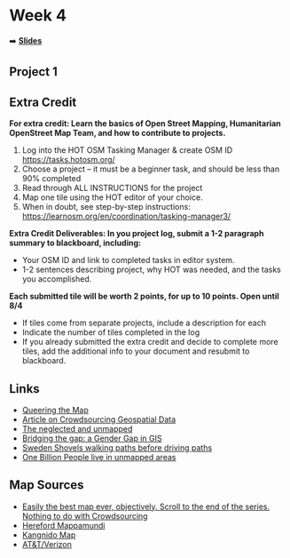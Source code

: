 <!-- .slide: data-background="./Images/header.svg" data-background-repeat="none" data-background-size="40% 40%" data-background-position="center 10%" class="header" -->
# Week 4

<!-- Put a link to the slides so that students can find them -->

➡️ [**Slides**](https://shelleyhoover.github.io/UPP4652021/Slides/revealjsSlides/week4.html)


## Project 1

## Extra Credit

**For extra credit: Learn the basics of Open Street Mapping, Humanitarian OpenStreet Map Team, and how to contribute to projects.**  
 
1.	Log into the HOT OSM Tasking Manager & create OSM ID https://tasks.hotosm.org/
2.	Choose a project – it must be a beginner task, and should be less than 90% completed
3.	Read through ALL INSTRUCTIONS for the project
4.	Map one tile using the HOT editor of your choice. 
5.	When in doubt, see step-by-step instructions: https://learnosm.org/en/coordination/tasking-manager3/ 

**Extra Credit Deliverables: In you project log, submit a 1-2 paragraph summary to blackboard, including:**
- Your OSM ID and link to completed tasks in editor system.
- 1-2 sentences describing project, why HOT was needed, and the tasks you accomplished.

**Each submitted tile will be worth 2 points, for up to 10 points. Open until 8/4**
- If tiles come from separate projects, include a description for each
- Indicate the number of tiles completed in the log
- If you already submitted the extra credit and decide to complete more tiles, add the additional info to your document and resubmit to blackboard. 


## Links
- [Queering the Map](https://www.queeringthemap.com/)
- [Article on Crowdsourcing Geospatial Data](https://www.sciencedirect.com/science/article/pii/S0924271610000602)
- [The neglected and unmapped](https://guardian.ng/stories/makoko-neglected-and-unmapped/)
- [Bridging the gap: a Gender Gap in GIS](https://up42.com/blog/tech/visible-women-female-mappers-bridge-the-data-gap-in-urban-design)
- [Sweden Shovels walking paths before driving paths](https://usa.streetsblog.org/2018/01/24/why-sweden-clears-walkways-before-roads/)
- [One Billion People live in unmapped areas](https://reliefweb.int/report/world/what-if-we-could-map-one-billion-people-currently-missing-world-s-maps-0)

## Map Sources
- [Easily the best map ever, objectively. Scroll to the end of the series. Nothing to do with Crowdsourcing](https://collections.lib.uwm.edu/digital/collection/agdm/id/7649)
- [Hereford Mappamundi](https://www.themappamundi.co.uk/)
- [Kangnido Map](https://en.wikipedia.org/wiki/Gangnido#/media/File:KangnidoMap.jpg)
- [AT&T/Verizon](https://www.pcworld.com/article/181364/ATT_Sues_Verizon_Over_Theres_a_Map_for_That_Ads.html)
